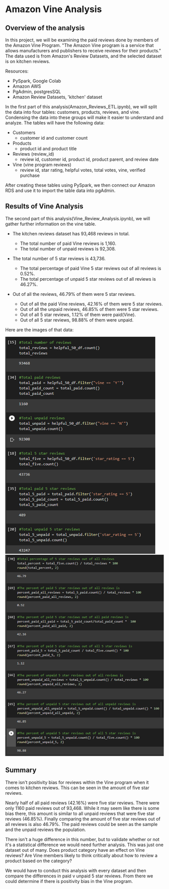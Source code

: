 # Amazon Vine Analysis 

## Overview of the analysis
In this project, we will be examining the paid reviews done by members of the Amazon Vine Program. "The Amazon Vine program is a service that allows manufacturers and publishers to receive reviews for their products." The data used is from Amazon's Review Datasets, and the selected dataset is on kitchen reviews.

Resources:
- PySpark, Google Colab
- Amazon AWS 
- PgAdmin, postgresSQL
- Amazon Review Datasets, 'kitchen' dataset 

In the first part of this analysis(Amazon_Reviews_ETL.ipynb), we will split the data into four tables: customers, products, reviews, and vine. Condensing the data into these groups will make it easier to understand and analyze. The tables will have the following data:
- Customers
  - customer id and customer count
- Products 
  - product id and product title
- Reviews (review_id)
  - review id, customer id, product id, product parent, and review date
- Vine (vine program reviews)
  - review id, star rating, helpful votes, total votes, vine, verified purchase 

After creating these tables using PySpark, we then connect our Amazon RDS and use it to import the table data into pgAdmin. 

## Results of Vine Analysis 
The second part of this analysis(Vine_Review_Analysis.ipynb), we will gather further information on the vine table. 

- The kitchen reviews dataset has 93,468 reviews in total. 
  - The total number of paid Vine reviews is 1,160. 
  - The total number of unpaid reviews is 92,308.

- The total number of 5 star reviews is 43,736.
  - The total percentage of paid Vine  5 star reviews out of all reviews is 0.52%.
  - The total percentage of unpaid 5 star reviews out of all reviews is 46.27%.
 
- Out of all the reviews, 46.79% of them were 5 star reviews. 
  - Out of all the paid Vine reviews, 42.16% of them were 5 star reviews. 
  - Out of all the unpaid reviews, 46.85% of them were 5 star reviews. 
  - Out of all 5 star reviews, 1.12% of them were paid(Vine).
  - Out of all 5 star reviews, 98.88% of them were unpaid.

Here are the images of that data: 

![total_counts](img/countinfo.png)
![percent_counts](img/percentageinfo.png)

## Summary 
There isn't positivity bias for reviews within the Vine program when it comes to kitchen reviews. This can be seen in the amount of five star reviews. 

Nearly half of all paid reviews (42.16%) were five star reviews. There were only 1160 paid reviews out of 93,468. While it may seem like there is some bias there, this amount is similar to all unpaid reviews that were five star reviews (46.85%). Finally comparing the amount of five star reviews out of all reviews is also 46.79%. The paid reviews could be seen as the sample and the unpaid reviews the population.

There isn't a huge difference in this number, but to validate whether or not it's a statistical difference we would need further analysis. This was just one dataset out of many. Does product category have an effect on Vine reviews? Are Vine members likely to think critically about how to review a product based on the category? 

We would have to conduct this analysis with every dataset and then compare the differences in paid v unpaid 5 star reviews. From there we could determine if there is positivity bias in the Vine program.
